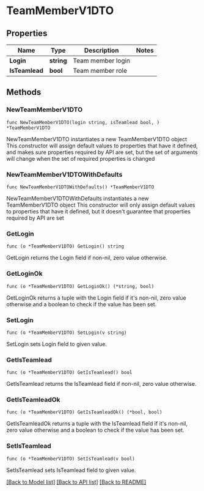 # TeamMemberV1DTO

## Properties

Name | Type | Description | Notes
------------ | ------------- | ------------- | -------------
**Login** | **string** | Team member login | 
**IsTeamlead** | **bool** | Team member role | 

## Methods

### NewTeamMemberV1DTO

`func NewTeamMemberV1DTO(login string, isTeamlead bool, ) *TeamMemberV1DTO`

NewTeamMemberV1DTO instantiates a new TeamMemberV1DTO object
This constructor will assign default values to properties that have it defined,
and makes sure properties required by API are set, but the set of arguments
will change when the set of required properties is changed

### NewTeamMemberV1DTOWithDefaults

`func NewTeamMemberV1DTOWithDefaults() *TeamMemberV1DTO`

NewTeamMemberV1DTOWithDefaults instantiates a new TeamMemberV1DTO object
This constructor will only assign default values to properties that have it defined,
but it doesn't guarantee that properties required by API are set

### GetLogin

`func (o *TeamMemberV1DTO) GetLogin() string`

GetLogin returns the Login field if non-nil, zero value otherwise.

### GetLoginOk

`func (o *TeamMemberV1DTO) GetLoginOk() (*string, bool)`

GetLoginOk returns a tuple with the Login field if it's non-nil, zero value otherwise
and a boolean to check if the value has been set.

### SetLogin

`func (o *TeamMemberV1DTO) SetLogin(v string)`

SetLogin sets Login field to given value.


### GetIsTeamlead

`func (o *TeamMemberV1DTO) GetIsTeamlead() bool`

GetIsTeamlead returns the IsTeamlead field if non-nil, zero value otherwise.

### GetIsTeamleadOk

`func (o *TeamMemberV1DTO) GetIsTeamleadOk() (*bool, bool)`

GetIsTeamleadOk returns a tuple with the IsTeamlead field if it's non-nil, zero value otherwise
and a boolean to check if the value has been set.

### SetIsTeamlead

`func (o *TeamMemberV1DTO) SetIsTeamlead(v bool)`

SetIsTeamlead sets IsTeamlead field to given value.



[[Back to Model list]](../README.md#documentation-for-models) [[Back to API list]](../README.md#documentation-for-api-endpoints) [[Back to README]](../README.md)


